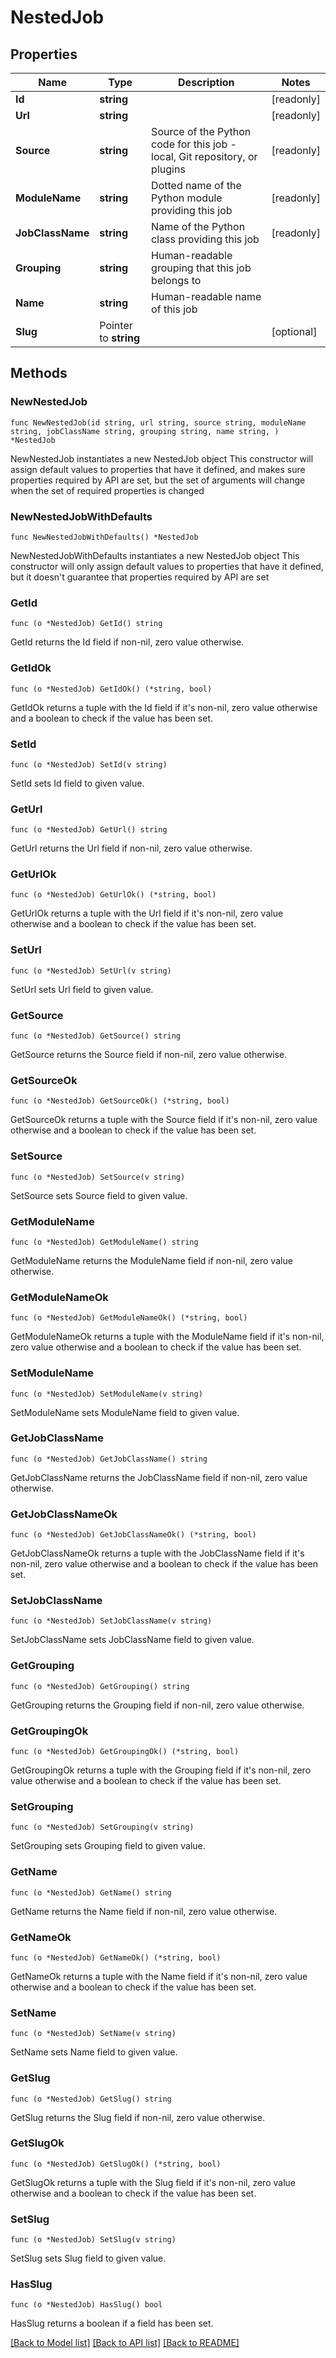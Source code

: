 # NestedJob

## Properties

Name | Type | Description | Notes
------------ | ------------- | ------------- | -------------
**Id** | **string** |  | [readonly] 
**Url** | **string** |  | [readonly] 
**Source** | **string** | Source of the Python code for this job - local, Git repository, or plugins | [readonly] 
**ModuleName** | **string** | Dotted name of the Python module providing this job | [readonly] 
**JobClassName** | **string** | Name of the Python class providing this job | [readonly] 
**Grouping** | **string** | Human-readable grouping that this job belongs to | 
**Name** | **string** | Human-readable name of this job | 
**Slug** | Pointer to **string** |  | [optional] 

## Methods

### NewNestedJob

`func NewNestedJob(id string, url string, source string, moduleName string, jobClassName string, grouping string, name string, ) *NestedJob`

NewNestedJob instantiates a new NestedJob object
This constructor will assign default values to properties that have it defined,
and makes sure properties required by API are set, but the set of arguments
will change when the set of required properties is changed

### NewNestedJobWithDefaults

`func NewNestedJobWithDefaults() *NestedJob`

NewNestedJobWithDefaults instantiates a new NestedJob object
This constructor will only assign default values to properties that have it defined,
but it doesn't guarantee that properties required by API are set

### GetId

`func (o *NestedJob) GetId() string`

GetId returns the Id field if non-nil, zero value otherwise.

### GetIdOk

`func (o *NestedJob) GetIdOk() (*string, bool)`

GetIdOk returns a tuple with the Id field if it's non-nil, zero value otherwise
and a boolean to check if the value has been set.

### SetId

`func (o *NestedJob) SetId(v string)`

SetId sets Id field to given value.


### GetUrl

`func (o *NestedJob) GetUrl() string`

GetUrl returns the Url field if non-nil, zero value otherwise.

### GetUrlOk

`func (o *NestedJob) GetUrlOk() (*string, bool)`

GetUrlOk returns a tuple with the Url field if it's non-nil, zero value otherwise
and a boolean to check if the value has been set.

### SetUrl

`func (o *NestedJob) SetUrl(v string)`

SetUrl sets Url field to given value.


### GetSource

`func (o *NestedJob) GetSource() string`

GetSource returns the Source field if non-nil, zero value otherwise.

### GetSourceOk

`func (o *NestedJob) GetSourceOk() (*string, bool)`

GetSourceOk returns a tuple with the Source field if it's non-nil, zero value otherwise
and a boolean to check if the value has been set.

### SetSource

`func (o *NestedJob) SetSource(v string)`

SetSource sets Source field to given value.


### GetModuleName

`func (o *NestedJob) GetModuleName() string`

GetModuleName returns the ModuleName field if non-nil, zero value otherwise.

### GetModuleNameOk

`func (o *NestedJob) GetModuleNameOk() (*string, bool)`

GetModuleNameOk returns a tuple with the ModuleName field if it's non-nil, zero value otherwise
and a boolean to check if the value has been set.

### SetModuleName

`func (o *NestedJob) SetModuleName(v string)`

SetModuleName sets ModuleName field to given value.


### GetJobClassName

`func (o *NestedJob) GetJobClassName() string`

GetJobClassName returns the JobClassName field if non-nil, zero value otherwise.

### GetJobClassNameOk

`func (o *NestedJob) GetJobClassNameOk() (*string, bool)`

GetJobClassNameOk returns a tuple with the JobClassName field if it's non-nil, zero value otherwise
and a boolean to check if the value has been set.

### SetJobClassName

`func (o *NestedJob) SetJobClassName(v string)`

SetJobClassName sets JobClassName field to given value.


### GetGrouping

`func (o *NestedJob) GetGrouping() string`

GetGrouping returns the Grouping field if non-nil, zero value otherwise.

### GetGroupingOk

`func (o *NestedJob) GetGroupingOk() (*string, bool)`

GetGroupingOk returns a tuple with the Grouping field if it's non-nil, zero value otherwise
and a boolean to check if the value has been set.

### SetGrouping

`func (o *NestedJob) SetGrouping(v string)`

SetGrouping sets Grouping field to given value.


### GetName

`func (o *NestedJob) GetName() string`

GetName returns the Name field if non-nil, zero value otherwise.

### GetNameOk

`func (o *NestedJob) GetNameOk() (*string, bool)`

GetNameOk returns a tuple with the Name field if it's non-nil, zero value otherwise
and a boolean to check if the value has been set.

### SetName

`func (o *NestedJob) SetName(v string)`

SetName sets Name field to given value.


### GetSlug

`func (o *NestedJob) GetSlug() string`

GetSlug returns the Slug field if non-nil, zero value otherwise.

### GetSlugOk

`func (o *NestedJob) GetSlugOk() (*string, bool)`

GetSlugOk returns a tuple with the Slug field if it's non-nil, zero value otherwise
and a boolean to check if the value has been set.

### SetSlug

`func (o *NestedJob) SetSlug(v string)`

SetSlug sets Slug field to given value.

### HasSlug

`func (o *NestedJob) HasSlug() bool`

HasSlug returns a boolean if a field has been set.


[[Back to Model list]](../README.md#documentation-for-models) [[Back to API list]](../README.md#documentation-for-api-endpoints) [[Back to README]](../README.md)


